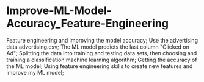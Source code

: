 # Improve-ML-Model-Accuracy_Feature-Engineering

Feature engineering and improving the model accuracy; 
Use the advertising data  advertising.csv; 
The ML model predicts the last column "Clicked on Ad";
Splitting the data into training and testing data sets, then choosing and training a classification machine learning algorithm; 
Getting the accuracy of the ML model;
Using feature engineering skills to create new features and improve my ML model;
